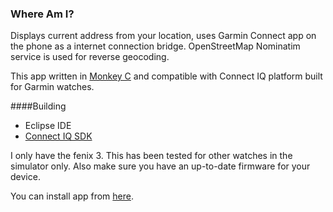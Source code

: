 ### Where Am I?

Displays current address from your location, uses Garmin Connect app on the phone as a internet connection bridge. OpenStreetMap Nominatim service is used for reverse geocoding.

This app written in [Monkey C](http://developer.garmin.com/connect-iq/monkey-c/) and compatible with Connect IQ platform built for Garmin watches.

####Building

* Eclipse IDE
* [Connect IQ SDK](http://developer.garmin.com/connect-iq/sdk/)

I only have the fenix 3. This has been tested for other watches in the simulator only. Also make sure you have an up-to-date firmware for your device.

You can install app from [here](https://apps.garmin.com/en-US/apps/95ec4d60-7aea-4f6d-9a48-60ac59edde33).


